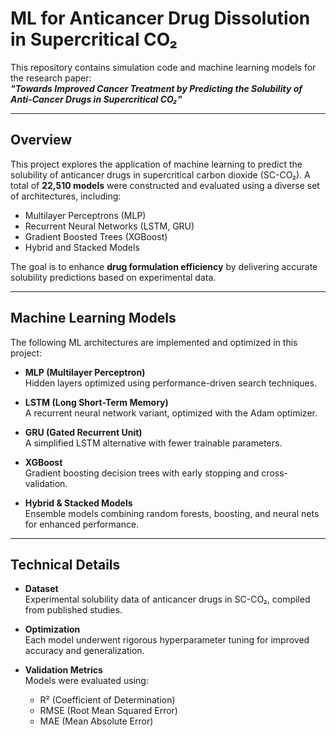 # ML for Anticancer Drug Dissolution in Supercritical CO₂

This repository contains simulation code and machine learning models for the research paper:  
**_"Towards Improved Cancer Treatment by Predicting the Solubility of Anti-Cancer Drugs in Supercritical CO₂"_**

---

## Overview

This project explores the application of machine learning to predict the solubility of anticancer drugs in supercritical carbon dioxide (SC-CO₂). A total of **22,510 models** were constructed and evaluated using a diverse set of architectures, including:

- Multilayer Perceptrons (MLP)
- Recurrent Neural Networks (LSTM, GRU)
- Gradient Boosted Trees (XGBoost)
- Hybrid and Stacked Models

The goal is to enhance **drug formulation efficiency** by delivering accurate solubility predictions based on experimental data.

---

## Machine Learning Models

The following ML architectures are implemented and optimized in this project:

- **MLP (Multilayer Perceptron)**  
  Hidden layers optimized using performance-driven search techniques.

- **LSTM (Long Short-Term Memory)**  
  A recurrent neural network variant, optimized with the Adam optimizer.

- **GRU (Gated Recurrent Unit)**  
  A simplified LSTM alternative with fewer trainable parameters.

- **XGBoost**  
  Gradient boosting decision trees with early stopping and cross-validation.

- **Hybrid & Stacked Models**  
  Ensemble models combining random forests, boosting, and neural nets for enhanced performance.

---

##  Technical Details

- **Dataset**  
  Experimental solubility data of anticancer drugs in SC-CO₂, compiled from published studies.

- **Optimization**  
  Each model underwent rigorous hyperparameter tuning for improved accuracy and generalization.

- **Validation Metrics**  
  Models were evaluated using:
  - R² (Coefficient of Determination)
  - RMSE (Root Mean Squared Error)
  - MAE (Mean Absolute Error)



